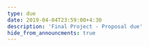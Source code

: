 ```yaml
---
type: due
date: 2019-04-04T23:59:00+4:30
description: 'Final Project - Proposal due'
hide_from_announcments: true
---
```

